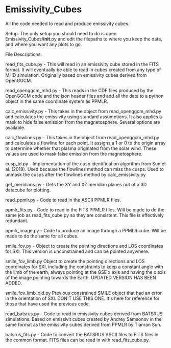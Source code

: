 # Emissivity_Cubes
All the code needed to read and produce emissivity cubes. 

Setup: 
The only setup you should need to do is open Emissivity_Cubes/__init__.py and edit the filepaths to where you keep the data, and where you want any plots to go. 


File Descriptions: 

read_fits_cube.py - This will read in an emissivity cube stored in the FITS format. It will eventually be able to read in cubes created from any type of MHD simulation. Originally based on emissivity cubes derived from OpenGGCM.  

read_openggcm_mhd.py - This reads in the CDF files produced by the OpenGGCM code and the json header files and add all the data to a python object in the same coordinate system as PPMLR. 

calc_emissivity.py - This takes in the object from read_openggcm_mhd.py and calculates the emissivity using standard assumptions. It also applies a mask to hide false emission from the magnetosphere. Several options are available. 

calc_flowlines.py - This takes in the object from read_openggcm_mhd.py and calculates a flowline for each point. It assigns a 1 or 0 to the origin array to determine whether that plasma originated from the solar wind. These values are used to mask false emission from the magnetosphere. 

cusp_id.py - Implementation of the cusp identification algorithm from Sun et al. (2019). Used because the flowlines method can miss the cusps. Used to unmask the cusps after the flowlines method by calc_emissivity.py 

get_meridians.py - Gets the XY and XZ meridian planes out of a 3D datacube for plotting. 

read_ppmlr.py - Code to read in the ASCII PPMLR files. 

ppmlr_fits.py - Code to read in the FITS PPMLR files. Will be made to do the same job as read_fits_cube.py so they are consistent. This file is effectively redundant. 

ppmlr_image.py - Code to produce an image through a PPMLR cube. Will be made to do the same for all cubes. 

smile_fov.py - Object to create the pointing directions and LOS coordinates for SXI. This version is unconstrained and can be pointed anywhere. 

smile_fov_limb.py Object to create the pointing directions and LOS coordinates for SXI, including the constraints to keep a constant angle with the limb of the earth, always pointing at the GSE x axis and having the x axis of the image pointing towards the Earth. UPDATED VERSION HAS BEEN ADDED. 

smile_fov_limb_old.py Previous constrained SMILE object that had an error in the orientation of SXI. DON'T USE THIS ONE. It's here for reference for those that have used the previous code.  

read_batsrus.py - Code to read in emissivity cubes derived from BATSRUS simulations. Based on emissivit cubes created by Andrey Samsonov in the same format as the emissivity cubes derived from PPMLR by Tianran Sun. 

batsrus_fits.py - Code to convert the BATSRUS ASCII files to FITS files in the common format. FITS files can be read in with read_fits_cube.py. 
